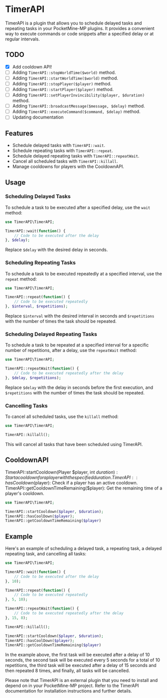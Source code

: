 # TimerAPI

TimerAPI is a plugin that allows you to schedule delayed tasks and repeating tasks in your PocketMine-MP plugins. It provides a convenient way to execute commands or code snippets after a specified delay or at regular intervals.
## TODO
- [X] Add cooldown API!
- [ ] Adding `TimerAPI::stopWorldTime($world)` method.
- [ ] Adding `TimerAPI::startWorldTime($world)` method.
- [ ] Adding `TimerAPI::stopPlayer($player)` method.
- [ ] Adding `TimerAPI::startPlayer($player)` method.
- [ ] Adding `TimerAPI::setPlayerInvincibility($player, $duration)` method.
- [ ] Adding `TimerAPI::broadcastMessage($message, $delay)` method.
- [ ] Adding `TimerAPI::executeCommand($command, $delay)` method.
- [ ] Updating documentation
## Features

- Schedule delayed tasks with `TimerAPI::wait`.
- Schedule repeating tasks with `TimerAPI::repeat`.
- Schedule delayed repeating tasks with `TimerAPI::repeatWait`.
- Cancel all scheduled tasks with `TimerAPI::killall`.
- Manage cooldowns for players with the CooldownAPI. 
## Usage

### Scheduling Delayed Tasks

To schedule a task to be executed after a specified delay, use the `wait` method:

```php
use TimerAPI\TimerAPI;

TimerAPI::wait(function() {
    // Code to be executed after the delay
}, $delay);
```

Replace `$delay` with the desired delay in seconds.

### Scheduling Repeating Tasks

To schedule a task to be executed repeatedly at a specified interval, use the `repeat` method:

```php
use TimerAPI\TimerAPI;

TimerAPI::repeat(function() {
    // Code to be executed repeatedly
}, $interval, $repetitions);
```

Replace `$interval` with the desired interval in seconds and `$repetitions` with the number of times the task should be repeated.

### Scheduling Delayed Repeating Tasks

To schedule a task to be repeated at a specified interval for a specific number of repetitions, after a delay, use the `repeatWait` method:

```php
use TimerAPI\TimerAPI;

TimerAPI::repeatWait(function() {
    // Code to be executed repeatedly after the delay
}, $delay, $repetitions);
```

Replace `$delay` with the delay in seconds before the first execution, and `$repetitions` with the number of times the task should be repeated.

### Cancelling Tasks

To cancel all scheduled tasks, use the `killall` method:

```php
use TimerAPI\TimerAPI;

TimerAPI::killall();
```

This will cancel all tasks that have been scheduled using TimerAPI.
## CooldownAPI
TimerAPI::startCooldown(Player $player, int $duration): Start a cooldown for a player with the specified duration.
TimerAPI::hasCooldown($player): Check if a player has an active cooldown.
TimerAPI::getCooldownTimeRemaining($player): Get the remaining time of a player's cooldown.
```php
use TimerAPI\TimerAPI;

TimerAPI::startCooldown($player, $duration);
TimerAPI::hasCoolDown($player);
TimerAPI::getCooldownTimeRemaining($player)

```

## Example

Here's an example of scheduling a delayed task, a repeating task, a delayed repeating task, and cancelling all tasks:

```php
use TimerAPI\TimerAPI;

TimerAPI::wait(function() {
    // Code to be executed after the delay
}, 10);

TimerAPI::repeat(function() {
    // Code to be executed repeatedly
}, 5, 10);

TimerAPI::repeatWait(function() {
    // Code to be executed repeatedly after the delay
}, 15, 8);

TimerAPI::killall();

TimerAPI::startCooldown($player, $duration);
TimerAPI::hasCoolDown($player);
TimerAPI::getCooldownTimeRemaining($player)
```

In the example above, the first task will be executed after a delay of 10 seconds, the second task will be executed every 5 seconds for a total of 10 repetitions, the third task will be executed after a delay of 15 seconds and then repeated 8 times, and finally, all tasks will be cancelled.

Please note that TimerAPI is an external plugin that you need to install and depend on in your PocketMine-MP project. Refer to the TimerAPI documentation for installation instructions and further details.
